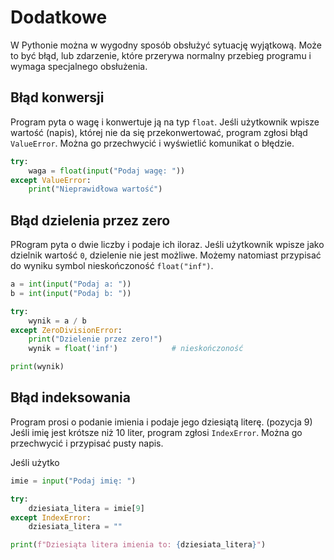 # Dodatkowe

W Pythonie można w wygodny sposób obsłużyć sytuację wyjątkową. Może to być błąd, lub zdarzenie, które przerywa normalny przebieg programu i wymaga specjalnego obsłużenia.

## Błąd konwersji

Program pyta o wagę i konwertuje ją na typ `float`. Jeśli użytkownik wpisze wartość (napis), której nie da się przekonwertować, program zgłosi błąd `ValueError`. Można go przechwycić i wyświetlić komunikat o błędzie.

```python
try:
    waga = float(input("Podaj wagę: "))
except ValueError:
    print("Nieprawidłowa wartość")
```

## Błąd dzielenia przez zero

PRogram pyta o dwie liczby i podaje ich iloraz. Jeśli użytkownik wpisze jako dzielnik wartość `0`, dzielenie nie jest możliwe. Możemy natomiast przypisać do wyniku symbol nieskończoność `float("inf")`.

```python
a = int(input("Podaj a: "))
b = int(input("Podaj b: "))

try:
    wynik = a / b
except ZeroDivisionError:
    print("Dzielenie przez zero!")
    wynik = float('inf')            # nieskończoność

print(wynik)
```

## Błąd indeksowania

Program prosi o podanie imienia i podaje jego dziesiątą literę. (pozycja 9) Jeśli imię jest krótsze niż 10 liter, program zgłosi `IndexError`. Można go przechwycić i przypisać pusty napis.

Jeśli użytko

```python
imie = input("Podaj imię: ")

try:
    dziesiata_litera = imie[9]
except IndexError:
    dziesiata_litera = ""

print(f"Dziesiąta litera imienia to: {dziesiata_litera}")
```
